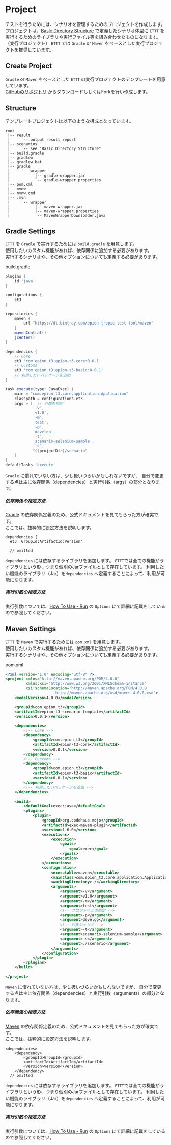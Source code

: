 # Project

テストを行うためには、シナリオを管理するためのプロジェクトを作成します。  
プロジェクトは、[Basic Directory Structure](/pages/specification/basic_directory_structure) で定義したシナリオ体型に
`ETTT` を実行するためのライブラリや実行ファイル等を組み合わせたものになります。（実行プロジェクト）
`ETTT` では `Gradle` or `Maven` をベースとした実行プロジェクトを推奨しています。

## Create Project

`Gradle` or `Maven` をベースとした `ETTT` の実行プロジェクトのテンプレートを用意しています。  
[GitHubのリポジトリ](https://github.com/epion-tropic-test-tool/epion-t3-scenario-template) からダウンロードもしくはForkを行い作成します。

## Structure

テンプレートプロジェクトは以下のような構成となっています。

```
root
 |-- result
 |     `-- output result report 
 |-- scenarios
 |     `-- see "Basic Directory Structure"
 |-- build.gradle
 |-- gradlew
 |-- gradlew.bat
 |-- gradle
 |     `-- wrapper
 |           |-- gradle-wrapper.jar
 |           `-- gradle-wrapper.properties
 |-- pom.xml
 |-- mvnw
 |-- mvnw.cmd
 |-- .mvn
 |     `-- wrapper
 |           |-- maven-wrapper.jar
 |           |-- maven-wrapper.properties
 |           `-- MavenWrapperDownloader.java

```


## Gradle Settings

`ETTT` を `Gradle` で実行するためには `build.gradle` を用意します。  
使用したいカスタム機能があれば、依存関係に追加する必要があります。  
実行するシナリオや、その他オプションについても定義する必要があります。


build.gradle
```groovy
plugins {
    id 'java'
}

configurations {
    et3
}

repositories {
    maven {
        url "https://dl.bintray.com/epion-tropic-test-tool/maven"
    }
    mavenCentral()
    jcenter()
}

dependencies {
    // Core
    et3 'com.epion_t3:epion-t3-core:0.0.1'
    // Customs
    et3 'com.epion_t3:epion-t3-basic:0.0.1'
    // 利用したいパッケージを追加
}

task execute(type: JavaExec) {
    main = "com.epion_t3.core.application.Application"
    classpath = configurations.et3
    args = [  // 引数を指定
            '-v',
            'v1.0',
            '-m',
            'test',
            '-p',
            'develop',
            '-t',
            'scenario-selenium-sample',
            '-s',
            "${projectDir}/scenario"
    ]
}
defaultTasks 'execute'
```

`Gradle` に慣れていない方は、少し扱いづらいかもしれないですが、
自分で変更する点は主に依存関係（dependencies）と実行引数（args）の部分となります。

##### 依存関係の指定方法
[Gradle](https://gradle.org/) の依存関係定義のため、公式ドキュメントを見てもらった方が確実です。  
ここでは、抜粋的に設定方法を説明します。

```
dependencies {
  et3 'GroupId:ArtifactId:Version'

  // omitted 
```

`dependencies` には依存するライブラリを追加します。
`ETTT`では全ての機能がライブラリという形、つまり個別のJarファイルとして存在しています。
利用したい機能のライブラリ（Jar）を`dependencies` へ定義することによって、利用が可能になります。


##### 実行引数の指定方法
実行引数については、[How To Use - Run](/pages/use/run.md) の `Options` にて詳細に記載をしているので参照してください。

## Maven Settings

`ETTT` を `Maven` で実行するためには `pom.xml` を用意します。  
使用したいカスタム機能があれば、依存関係に追加する必要があります。  
実行するシナリオや、その他オプションについても定義する必要があります。

pom.xml
```xml
<?xml version="1.0" encoding="utf-8" ?>
<project xmlns="http://maven.apache.org/POM/4.0.0"
         xmlns:xsi="http://www.w3.org/2001/XMLSchema-instance"
         xsi:schemaLocation="http://maven.apache.org/POM/4.0.0
                      http://maven.apache.org/xsd/maven-4.0.0.xsd">
    <modelVersion>4.0.0</modelVersion>

    <groupId>com.epion_t3</groupId>
    <artifactId>epion-t3-scenario-template</artifactId>
    <version>0.0.1</version>

    <dependencies>
        <!-- Core -->
        <dependency>
            <groupId>com.epion_t3</groupId>
            <artifactId>epion-t3-core</artifactId>
            <version>0.0.1</version>
        </dependency>
        <!-- Customs -->
        <dependency>
            <groupId>com.epion_t3</groupId>
            <artifactId>epion-t3-basic</artifactId>
            <version>0.0.1</version>
        </dependency>
        <!-- 利用したいパッケージを追加 -->
    </dependencies>

    <build>
        <defaultGoal>exec:java</defaultGoal>
        <plugins>
            <plugin>
                <groupId>org.codehaus.mojo</groupId>
                <artifactId>exec-maven-plugin</artifactId>
                <version>1.6.0</version>
                <executions>
                    <execution>
                        <goals>
                            <goal>exec</goal>
                        </goals>
                    </execution>
                </executions>
                <configuration>
                    <executable>maven</executable>
                    <mainClass>com.epion_t3.core.application.Application</mainClass>
                    <workingDirectory>./</workingDirectory>
                    <arguments>
                        <argument>-v</argument>
                        <argument>v1.0</argument>
                        <argument>-m</argument>
                        <argument>test</argument>
                        <!-- プロファイルの指定 -->
                        <argument>-p</argument>
                        <argument>develop</argument>
                        <!-- 対象シナリオ -->
                        <argument>-t</argument>
                        <argument>scenario-selenium-sample</argument>
                        <argument>-s</argument>
                        <argument>./scenario</argument>
                    </arguments>
                </configuration>
            </plugin>
        </plugins>
    </build>

</project>
```

`Maven` に慣れていない方は、少し扱いづらいかもしれないですが、
自分で変更する点は主に依存関係（dependencies）と実行引数（arguments）の部分となります。

##### 依存関係の指定方法
[Maven](https://maven.apache.org/) の依存関係定義のため、公式ドキュメントを見てもらった方が確実です。  
ここでは、抜粋的に設定方法を説明します。

```
<dependencies>
    <dependency>
        <groupId>GroupId</groupId>
        <artifactId>ArtifactId</artifactId>
        <version>Version</version>
    </dependency>
  // omitted 
```

`dependencies` には依存するライブラリを追加します。
`ETTT`では全ての機能がライブラリという形、つまり個別のJarファイルとして存在しています。
利用したい機能のライブラリ（Jar）を`dependencies` へ定義することによって、利用が可能になります。


##### 実行引数の指定方法
実行引数については、[How To Use - Run](/pages/use/run.md) の `Options` にて詳細に記載をしているので参照してください。